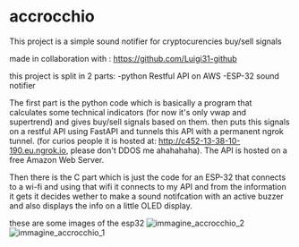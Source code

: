 # accrocchio
This project is a simple sound notifier for cryptocurencies buy/sell signals

made in collaboration with : https://github.com/Luigi31-github

this project is split in 2 parts: -python Restful API on AWS
                                  -ESP-32 sound notifier 

The first part is the python code which is basically a program that calculates some technical indicators (for now it's only vwap and supertrend) and 
gives buy/sell signals based on them. then puts this signals on a restful API using FastAPI and tunnels this API with a permanent ngrok tunnel.
(for curios people it is hosted at: http://c452-13-38-10-190.eu.ngrok.io, please don't DDOS me ahahahaha).
The API is hosted on a free Amazon Web Server.

Then there is the C part which is just the code for an ESP-32 that connects to a wi-fi and using that wifi it connects to my API and from the information it gets it 
decides wether to make a sound notifcation with an active buzzer and also displays the info on a little OLED display.


these are some images of the esp32 
![immagine_accrocchio_2](https://user-images.githubusercontent.com/78015812/218266673-0864081e-785f-4ee1-90a7-0b62c24b7f3e.jpeg)
![immagine_accrocchio_1](https://user-images.githubusercontent.com/78015812/218266674-13b1fa03-2cd4-43c4-93af-8ae37dbf7f8a.jpeg)
